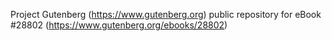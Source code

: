 Project Gutenberg (https://www.gutenberg.org) public repository for eBook #28802 (https://www.gutenberg.org/ebooks/28802)
